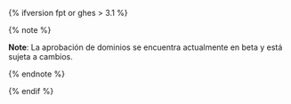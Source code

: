 {% ifversion fpt or ghes > 3.1 %}

{% note %}

**Note**: La aprobación de dominios se encuentra actualmente en beta y está sujeta a cambios.

{% endnote %}

{% endif %}
